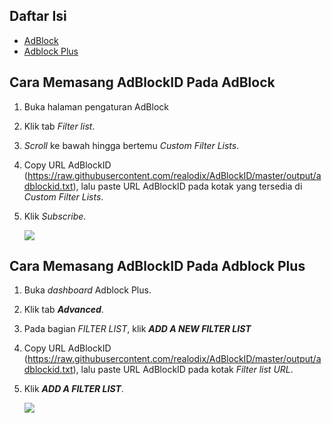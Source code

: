 ## Daftar Isi

- [AdBlock](#cara-memasang-adblockid-pada-adblock)
- [Adblock Plus](#cara-memasang-adblockid-pada-adblock-plus)

## Cara Memasang AdBlockID Pada AdBlock

1. Buka halaman pengaturan AdBlock
2. Klik tab *Filter list*.
3. *Scroll* ke bawah hingga bertemu *Custom Filter Lists*.
4. Copy URL AdBlockID (https://raw.githubusercontent.com/realodix/AdBlockID/master/output/adblockid.txt), lalu paste URL AdBlockID pada kotak yang tersedia di *Custom Filter Lists*.
5. Klik *Subscribe*.

   ![](https://i.imgur.com/ATnHiLI.jpg)


## Cara Memasang AdBlockID Pada Adblock Plus

1. Buka *dashboard* Adblock Plus.
2. Klik tab ***Advanced***.
3. Pada bagian *FILTER LIST*, klik ***ADD A NEW FILTER LIST***
4. Copy URL AdBlockID (https://raw.githubusercontent.com/realodix/AdBlockID/master/output/adblockid.txt), lalu paste URL AdBlockID pada kotak *Filter list URL*.
5. Klik ***ADD A FILTER LIST***.

   ![](https://i.imgur.com/0HhvxI1.jpg)
